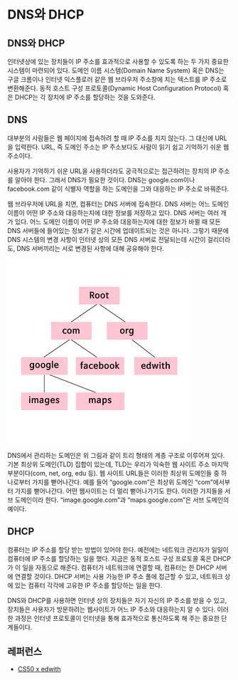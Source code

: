 # DNS와 DHCP

## DNS와 DHCP

인터넷상에 있는 장치들이 IP 주소를 효과적으로 사용할 수 있도록 하는 두 가지 중요한 시스템이 마련되어 있다. 도메인 이름 시스템(Domain Name System) 혹은 DNS는 구글 크롬이나 인터넷 익스플로러 같은 웹 브라우저 주소창에 치는 텍스트를 IP 주소로 변환해준다. 동적 호스트 구성 프로토콜(Dynamic Host Configuration Protocol) 혹은 DHCP는 각 장치에 IP 주소를 할당하는 것을 도와준다.

## DNS

대부분의 사람들은 웹 페이지에 접속하려 할 때 IP 주소를 치지 않는다. 그 대신에 URL을 입력한다. URL, 즉 도메인 주소는 IP 주소보다도 사람이 읽기 쉽고 기억하기 쉬운 웹 주소이다.

사용자가 기억하기 쉬운 URL을 사용하더라도 궁극적으로는 접근하려는 장치의 IP 주소를 알아야 한다. 그래서 DNS가 필요한 것이다. DNS는 google.com이나 facebook.com 같이 식별자 역할을 하는 도메인을 그와 대응하는 IP 주소로 바꿔준다.

웹 브라우저에 URL을 치면, 컴퓨터는 DNS 서버에 접속한다. DNS 서버는 어느 도메인 이름이 어떤 IP 주소와 대응하는지에 대한 정보를 저장하고 있다. DNS 서버는 여러 개가 있다. 어느 도메인 이름이 어떤 IP 주소와 대응하는지에 대한 정보가 바뀔 때 모든 DNS 서버들에 들어있는 정보가 같은 시간에 업데이트되는 것은 아니다. 그렇기 때문에 DNS 시스템의 변경 사항이 인터넷 상의 모든 DNS 서버로 전달되는데 시간이 걸리더라도, DNS 서버끼리는 서로 변경된 사항에 대해 공유해야 한다.

![DNS](./assets/dns.png)

DNS에서 관리하는 도메인은 위 그림과 같이 트리 형태의 계층 구조로 이루어져 있다. 기본 최상위 도메인(TLD) 집합이 있는데, TLD는 우리가 익숙한 웹 사이트 주소 마지막 부분이다(com, net, org, edu 등). 웹 사이트 URL들은 이러한 최상위 도메인들 중 하나로부터 가지를 뻗어나간다. 예를 들어 “google.com”은 최상위 도메인 “com”에서부터 가지를 뻗어나간다. 어떤 웹사이트는 더 멀리 뻗어나가기도 한다. 이러한 가지들을 서브 도메인이라 한다. “image.google.com”과 “maps.google.com”은 서브 도메인의 예이다.

## DHCP

컴퓨터는 IP 주소를 할당 받는 방법이 있어야 한다. 예전에는 네트워크 관리자가 일일이 컴퓨터에 IP 주소를 할당하는 일을 했다. 지금은 동적 호스트 구성 프로토콜 혹은 DHCP가 이 일을 자동으로 해준다. 컴퓨터가 네트워크에 연결할 때, 컴퓨터는 한 DHCP 서버에 연결할 것이다. DHCP 서버는 사용 가능한 IP 주소 풀에 접근할 수 있고, 네트워크 상에 있는 컴퓨터 각각에 고유한 IP 주소를 할당하는 일을 한다.

DNS와 DHCP를 사용하면 인터넷 상의 장치들은 자기 자신의 IP 주소를 받을 수 있고, 장치들은 사용자가 방문하려는 웹사이트가 어느 IP 주소와 대응하는지 알 수 있다. 이러한 과정은 인터넷 프로토콜이 인터넷을 통해 효과적으로 통신하도록 해 주는 중요한 단계들이다.

## 레퍼런스

* [CS50 x edwith](https://www.edwith.org/cs50/lecture/22873/)
